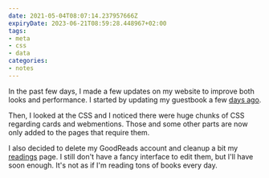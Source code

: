 ```yaml
---
date: 2021-05-04T08:07:14.237957666Z
expiryDate: 2023-06-21T08:59:28.448967+02:00
tags:
- meta
- css
- data
categories:
- notes
---
```


In the past few days, I made a few updates on my website to improve both looks and performance. I started by updating my guestbook a few [days ago](/2021/05/02/refreshed-guestbook).

Then, I looked at the CSS and I noticed there were huge chunks of CSS regarding cards and webmentions. Those and some other parts are now only added to the pages that require them.

I also decided to delete my GoodReads account and cleanup a bit my [readings](/readings/) page. I still don't have a fancy interface to edit them, but I'll have soon enough. It's not as if I'm reading tons of books every day.
